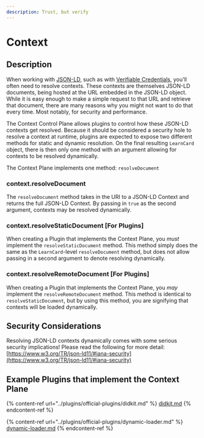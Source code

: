 ```yaml
---
description: Trust, but verify
---
```


# Context

## Description

When working with [JSON-LD](https://json-ld.org/), such as with [Verifiable Credentials](https://www.w3.org/TR/vc-data-model/), you'll often need to resolve contexts. These contexts are themselves JSON-LD documents, being hosted at the URL embedded in the JSON-LD object. While it is easy enough to make a simple request to that URL and retrieve that document, there are many reasons why you might not want to do that every time. Most notably, for security and performance.

The Context Control Plane allows plugins to control how these JSON-LD contexts get resolved. Because it should be considered a security hole to resolve a context at runtime, plugins are expected to expose two different methods for static and dynamic resolution. On the final resulting `LearnCard` object, there is then only one method with an argument allowing for contexts to be resolved dynamically.

The Context Plane implements one method: `resolveDocument`

### context.resolveDocument

The `resolveDocument` method takes in the URI to a JSON-LD Context and returns the full JSON-LD Context. By passing in `true` as the second argument, contexts may be resolved dynamically.

### context.resolveStaticDocument \[For Plugins]

When creating a Plugin that implements the Context Plane, you _must_ implement the `resolveStaticDocument` method. This method simply does the same as the `LearnCard`-level `resolveDocument` method, but does not allow passing in a second argument to denote resolving dynamically.

### context.resolveRemoteDocument \[For Plugins]

When creating a Plugin that implements the Context Plane, you _may_ implement the `resolveRemoteDocument` method. This method is identical to `resolveStaticDocument`, but by using this method, you are signifying that contexts will be loaded dynamically.

## Security Considerations

Resolving JSON-LD contexts dynamically comes with some serious security implications! Please read the following for more detail: [https://www.w3.org/TR/json-ld11/#iana-security](https://www.w3.org/TR/json-ld11/#iana-security)

## Example Plugins that implement the Context Plane

{% content-ref url="../plugins/official-plugins/didkit.md" %}
[didkit.md](../plugins/official-plugins/didkit.md)
{% endcontent-ref %}

{% content-ref url="../plugins/official-plugins/dynamic-loader.md" %}
[dynamic-loader.md](../plugins/official-plugins/dynamic-loader.md)
{% endcontent-ref %}
